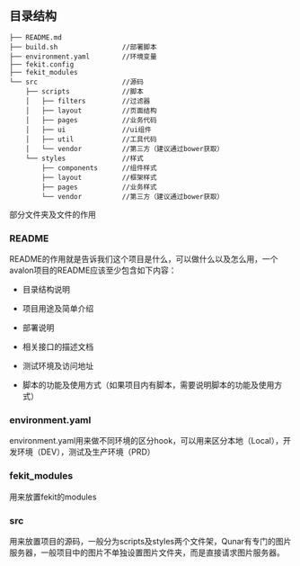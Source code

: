 ## 目录结构

```
├── README.md               
├── build.sh                //部署脚本
├── environment.yaml        //环境变量
├── fekit.config            
├── fekit_modules
└── src                     //源码
    ├── scripts             //脚本
    │   ├── filters         //过滤器
    │   ├── layout          //页面结构
    │   ├── pages           //业务代码
    │   ├── ui              //ui组件
    │   ├── util            //工具代码
    │   └── vendor          //第三方（建议通过bower获取）
    └── styles              //样式
        ├── components      //组件样式
        ├── layout          //框架样式
        ├── pages           //业务样式
        └── vendor          //第三方（建议通过bower获取）
```

部分文件夹及文件的作用

### README

README的作用就是告诉我们这个项目是什么，可以做什么以及怎么用，一个avalon项目的README应该至少包含如下内容：

+ 目录结构说明

+ 项目用途及简单介绍

+ 部署说明

+ 相关接口的描述文档

+ 测试环境及访问地址

+ 脚本的功能及使用方式（如果项目内有脚本，需要说明脚本的功能及使用方式）

### environment.yaml

environment.yaml用来做不同环境的区分hook，可以用来区分本地（Local），开发环境（DEV），测试及生产环境（PRD）

### fekit_modules

用来放置fekit的modules

### src

用来放置项目的源码，一般分为scripts及styles两个文件架，Qunar有专门的图片服务器，一般项目中的图片不单独设置图片文件夹，而是直接请求图片服务器。